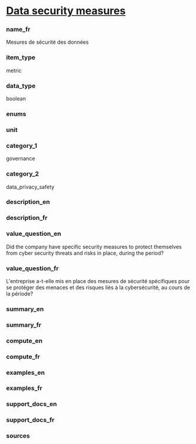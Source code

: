 
# [Data security measures](#data_security_measures_bool)

### name_fr

Mesures de sécurité des données

### item_type

metric

### data_type

boolean

### enums



### unit



### category_1

governance

### category_2

data_privacy_safety

### description_en



### description_fr



### value_question_en


Did the company have specific security measures to protect themselves from
cyber security threats and risks in place, during the period?

### value_question_fr


L'entreprise a-t-elle mis en place des mesures de sécurité spécifiques pour se
protéger des menaces et des risques liés à la cybersécurité, au cours de la
période?

### summary_en



### summary_fr



### compute_en



### compute_fr



### examples_en



### examples_fr



### support_docs_en



### support_docs_fr



### sources


            